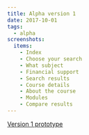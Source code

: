 ```yaml
---
title: Alpha version 1
date: 2017-10-01
tags:
  - alpha
screenshots:
  items:
    - Index
    - Choose your search
    - What subject
    - Financial support
    - Search results
    - Course details
    - About the course
    - Modules
    - Compare results
---
```


[Version 1 prototype](https://search-and-compare-alpha.herokuapp.com/search/v01/index2)
